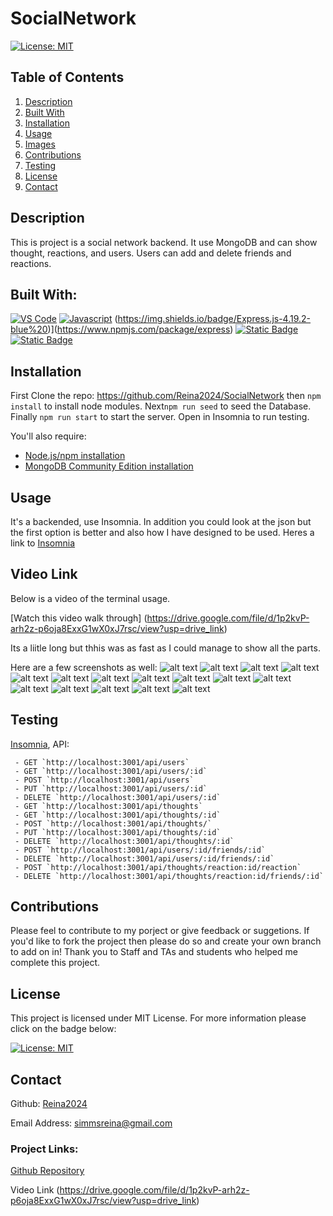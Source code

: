 # SocialNetwork

[![License: MIT](https://img.shields.io/badge/License-MIT-yellow.svg)](https://opensource.org/licenses/MIT)


  ## Table of Contents
<ol>
<li>
<a href="#description"> Description </a>
</li>
<li> <a href="#built-with"> Built With </a>
</li>
<li><a href="#installation"> Installation </a>
</li>
<li>
<a href="#usage"> Usage </a>
</li>
<li>
<a href="#images"> Images </a>
</li>
<li><a href="#contributions"> Contributions </a>
</li>
<li>
<a href="#testing"> Testing </a>
</li>
<li>
<a href="#license"> License </a>
</li>
<li>
<a href="#contact"> Contact </a>
</li> 
</ol>

## Description 
 
  This is project is a social network backend. It use MongoDB and can show thought, reactions, and users. Users can add and delete friends and reactions. 
 

## Built With: 

  [![VS Code](https://img.shields.io/badge/IDE-VSCode-0000ff?style=plastic&logo=VisualStudioCode&logoWidth=10)](https://code.visualstudio.com/docs)
  [![Javascript](https://img.shields.io/badge/Language-JavaScript-ff0000?style=plastic&logo=JavaScript&logoWidth=10)](https://javascript.info/)
  (https://img.shields.io/badge/Express.js-4.19.2-blue%20)](https://www.npmjs.com/package/express) [![Static Badge](https://img.shields.io/badge/Mongoose-8.5.3-red)](https://www.npmjs.com/package/mongoose) [![Static Badge](https://img.shields.io/badge/Nodemon-3.1.4-green)](https://www.npmjs.com/package/nodemon)

## Installation 
  
First Clone the repo: https://github.com/Reina2024/SocialNetwork 
 then `npm install` to install node modules. Next`npm run seed` to seed the Database. Finally `npm run start` to start the server. Open in Insomnia to run testing.


You'll also require:

 - [Node.js/npm installation](https://docs.npmjs.com/downloading-and-installing-node-js-and-npm)
  - [MongoDB Community Edition installation](https://www.mongodb.com/docs/manual/administration/install-community/)


## Usage
It's a backended, use Insomnia. In addition you could look at the json but the first option is better and also how I have designed to be used. Heres a link to [Insomnia](https://insomnia.rest/download)

## Video Link
Below is a video of the terminal usage. 

  [Watch this video walk through] (https://drive.google.com/file/d/1p2kvP-arh2z-p6oja8ExxG1wX0xJ7rsc/view?usp=drive_link) 
  
 Its a liitle long but thhis was as fast as I could manage to show all the parts. 

 Here are a few screenshots as well: 
 ![alt text](./assets/images/Screenshot%202024-08-24%20at%2011.29.51 PM.png)
![alt text](./assets/images/Screenshot%202024-08-24%20at%2011.30.15 PM.png)
![alt text](./assets/images/Screenshot%202024-08-24%20at%2011.30.34 PM.png)
![alt text](./assets/images/Screenshot%202024-08-24%20at%2011.31.07 PM.png)
![alt text](./assets/images/Screenshot%202024-08-24%20at%2011.31.38 PM.png)
![alt text](./assets/images/Screenshot%202024-08-24%20at%2011.31.49 PM.png)
![alt text](./assets/images/Screenshot%202024-08-24%20at%2011.31.49 PM.png)
![alt text](./assets/images/Screenshot%202024-08-24%20at%2011.32.00 PM.png)
![alt text](./assets/images/Screenshot%202024-08-24%20at%2011.32.13 PM.png)
![alt text](./assets/images/Screenshot%202024-08-24%20at%2011.32.24 PM.png)
![alt text](./assets/images/Screenshot%202024-08-24%20at%2011.32.37 PM.png)
![alt text](./assets/images/Screenshot%202024-08-24%20at%2011.32.46 PM.png)
![alt text](./assets/images/Screenshot%202024-08-24%20at%2011.33.06 PM.png)
![alt text](./assets/images/Screenshot%202024-08-24%20at%2011.33.16 PM.png)
![alt text](./assets/images/Screenshot%202024-08-24%20at%2011.33.25 PM.png)
![alt text](./assets/images/Screenshot%202024-08-24%20at%2011.33.35 PM.png)



## Testing 

[Insomnia](https://insomnia.rest/download), API:

     - GET `http://localhost:3001/api/users` 
     - GET `http://localhost:3001/api/users/:id` 
     - POST `http://localhost:3001/api/users` 
     - PUT `http://localhost:3001/api/users/:id` 
     - DELETE `http://localhost:3001/api/users/:id` 
     - GET `http://localhost:3001/api/thoughts` 
     - GET `http://localhost:3001/api/thoughts/:id` 
     - POST `http://localhost:3001/api/thoughts/` 
     - PUT `http://localhost:3001/api/thoughts/:id` 
     - DELETE `http://localhost:3001/api/thoughts/:id` 
     - POST `http://localhost:3001/api/users/:id/friends/:id` 
     - DELETE `http://localhost:3001/api/users/:id/friends/:id`
     - POST `http://localhost:3001/api/thoughts/reaction:id/reaction` 
     - DELETE `http://localhost:3001/api/thoughts/reaction:id/friends/:id`

## Contributions 

   Please feel to contribute to my porject or give feedback or suggetions. If you'd like to fork the project then please do so and create your own branch to add on in!
Thank you to Staff and TAs and students who helped me complete this project.

## License 
 
  This project is licensed under MIT License. For more information please click on the badge below: 
  
 
 [![License: MIT](https://img.shields.io/badge/License-MIT-yellow.svg)](https://opensource.org/licenses/MIT)

## Contact 
 

  Github: 
   [Reina2024](https://github.com/Reina2024)


  Email Address: 
  [simmsreina@gmail.com](mailto:simmsreina@gmail.com)


  ### Project Links: 

 [Github Repository](https://github.com/Reina2024/SocialNetwork)

Video Link
 (https://drive.google.com/file/d/1p2kvP-arh2z-p6oja8ExxG1wX0xJ7rsc/view?usp=drive_link)

